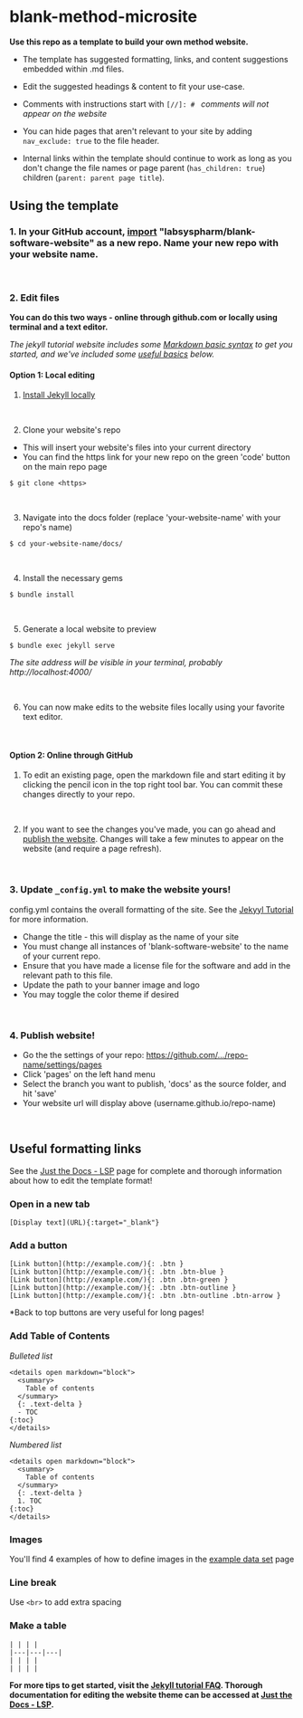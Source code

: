 # blank-method-microsite

**Use this repo as a template to build your own method website.** 

- The template has suggested formatting, links, and content suggestions embedded within .md files. 
- Edit the suggested headings & content to fit your use-case. 
- Comments with instructions start with `[//]: # ` *comments will not appear on the website*

- You can hide pages that aren't relevant to your site by adding `nav_exclude: true` to the file header. 
- Internal links within the template should continue to work as long as you don't change the file names or page parent (`has_children: true`) children (`parent: parent page title`).

## Using the template

### 1. In your GitHub account, [import](https://github.com/new/import) "labsyspharm/blank-software-website" as a new repo. Name your new repo with your website name.
<br>

### 2. Edit files
**You can do this two ways - online through github.com or locally using terminal and a text editor.**

*The jekyll tutorial website includes some [Markdown basic syntax](https://labsyspharm.github.io/jekyll-tutorial/markdown-basic) to get you started, and we've included some [useful basics](https://github.com/labsyspharm/blank-method-microsite#useful-formatting-links) below.*
<br>

#### Option 1: Local editing

1. [Install Jekyll locally](https://jekyllrb.com/docs/installation/#requirements)
<br>
  
2. Clone your website's repo 
- This will insert your website's files into your current directory
- You can find the https link for your new repo on the green 'code' button on the main repo page
```
$ git clone <https>
```
<br>

3. Navigate into the docs folder (replace 'your-website-name' with your repo's name)
```
$ cd your-website-name/docs/
```
<br>

4. Install the necessary gems
```
$ bundle install
```
<br>

5. Generate a local website to preview
```
$ bundle exec jekyll serve
```
*The site address will be visible in your terminal, probably http://localhost:4000/*

<br>

6. You can now make edits to the website files locally using your favorite text editor. 
<br>

#### Option 2: Online through GitHub

1. To edit an existing page, open the markdown file and start editing it by clicking the pencil icon in the top right tool bar. You can commit these changes directly to your repo. 
<br>

2. If you want to see the changes you've made, you can go ahead and [publish the website](https://github.com/labsyspharm/blank-method-microsite#4-publish-website). Changes will take a few minutes to appear on the website (and require a page refresh). 
<br>

### 3. Update `_config.yml` to make the website yours!
config.yml contains the overall formatting of the site. See the [Jekyyl Tutorial](https://labsyspharm.github.io/jekyll-tutorial/customizations/) for more information.

* Change the title - this will display as the name of your site 
* You must change all instances of 'blank-software-website' to the name of your current repo. 
* Ensure that you have made a license file for the software and add in the relevant path to this file.
* Update the path to your banner image and logo
* You may toggle the color theme if desired
<br>

### 4. Publish website!
- Go the the settings of your repo: https://github.com/.../repo-name/settings/pages
- Click 'pages' on the left hand menu
- Select the branch you want to publish, 'docs' as the source folder, and hit 'save'
- Your website url will display above (username.github.io/repo-name)
<br>

## Useful formatting links

See the [Just the Docs - LSP](https://labsyspharm.github.io/just-the-docs-lsp/) page for complete and thorough information about how to edit the template format! 

### Open in a new tab
```
[Display text](URL){:target="_blank"}
```

### Add a button 
```
[Link button](http://example.com/){: .btn }
[Link button](http://example.com/){: .btn .btn-blue }
[Link button](http://example.com/){: .btn .btn-green }
[Link button](http://example.com/){: .btn .btn-outline }
[Link button](http://example.com/){: .btn .btn-outline .btn-arrow }
```
*Back to top buttons are very useful for long pages!

### Add Table of Contents

*Bulleted list*
```
<details open markdown="block">
  <summary>
    Table of contents
  </summary>
  {: .text-delta }
  - TOC
{:toc}
</details>
```

*Numbered list*
```
<details open markdown="block">
  <summary>
    Table of contents
  </summary>
  {: .text-delta }
  1. TOC
{:toc}
</details>
```

### Images

You'll find 4 examples of how to define images in the [example data set](https://github.com/labsyspharm/blank-method-microsite/blob/main/docs/protocol/dataset.md) page

### Line break
Use `<br>` to add extra spacing

### Make a table

```
| | | |
|---|---|---|
| | | |
| | | |
```

**For more tips to get started, visit the [Jekyll tutorial FAQ](https://labsyspharm.github.io/jekyll-tutorial/faq). Thorough documentation for editing the website theme can be accessed at [Just the Docs - LSP](https://labsyspharm.github.io/just-the-docs-lsp/).**


